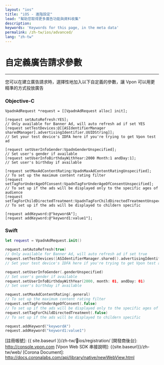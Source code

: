```yaml
---
layout: "ios"
title: "iOS - 進階設定"
lead: "幫助您取得更多廣告功能與資料收集"
description:
keywords: 'Keywords for this page, in the meta data'
permalink: /zh-tw/ios/advanced/
lang: "zh-tw"
---
```


# 自定義廣告請求參數
---
您可以在建立廣告請求時，選擇性地加入以下自定義的參數，讓 Vpon 可以用更精準的方式投放廣告

### Objective-C

```objc
VpadnAdRequest *request = [[VpadnAdRequest alloc] init];

[request setAutoRefresh:YES];
// Only available for Banner Ad, will auto refresh ad if set YES
[request setTestDevices:@[[ASIdentifierManager sharedManager].advertisingIdentifier.UUIDString]];
// Set your test device's IDFA here if you're trying to get Vpon test ad

[request setUserInfoGender:VpadnGenderUnspecified];
// Set user's gender if available
[request setUserInfoBirthdayWithYear:2000 Month:1 andDay:1];
// Set user's birthday if available

[request setMaxAdContentRating:VpadnMaxAdContentRatingUnspecified];
// To set up the maximum content rating filter
[request setTagForUnderAgeOfConsent:VpadnTagForUnderAgeOfConsentUnspecified];
// To set up if the ads will be displayed only to the specific ages of audience
[request setTagForChildDirectedTreatment:VpadnTagForChildDirectedTreatmentUnspecified];
// To set up if the ads will be displayed to childern specific

[request addKeyword:@"keywordA"];
[request addKeyword:@"keyword1:value1"];
```

### Swift

```swift
let request = VpadnAdRequest.init()

request.setAutoRefresh(true)
// Only available for Banner Ad, will auto refresh ad if set true
request.setTestDevices([ASIdentifierManager.shared().advertisingIdentifier.uuidString])
// Set your test device's IDFA here if you're trying to get Vpon test ad

request.setUserInfoGender(.genderUnspecified)
// Set user's gender if available
request.setUserInfoBirthdayWithYear(2000, month: 01, andDay: 01)
// Set user's birthday if available

request.setMaxAdContentRating(.general)
// To set up the maximum content rating filter
request.setTagForUnderAgeOfConsent(.false)
// To set up if the ads will be displayed only to the specific ages of audience
request.setTagForChildDirectedTreatment(.false)
// To set up if the ads will be displayed to childern specific

request.addKeyword("keywordA")
request.addKeyword("keyword1:value1")
```

<!-- >**Note:** 關於自定義參數值的參考值，請參考以下說明 -->

<!-- 需要以下參數的 defination -->
<!-- 
## MaxAdContentRating

|Constant|Description|
|:-------|:---------|
|MAX_AD_CONTENT_RATING_G||
|MAX_AD_CONTENT_RATING_PG||
|MAX_AD_CONTENT_RATING_T||
|MAX_AD_CONTENT_RATING_MA||
|MAX_AD_CONTENT_RATING_UNSPECIFIED|Default value|

## TagForUnderAgeOfConsent

|Constant|Description|
|:-------|:---------|
|TAG_FOR_UNDER_AGE_OF_CONSENT_TRUE||
|TAG_FOR_UNDER_AGE_OF_CONSENT_FALSE|
|TAG_FOR_UNDER_AGE_OF_CONSENT_UNSPECIFIED|Default value|

## TagForChildDirectedTreatment

|Constant|Description|
|:-------|:---------|
|TAG_FOR_CHILD_DIRECTED_TREATMENT_TRUE||
|TAG_FOR_CHILD_DIRECTED_TREATMENT_FALSE||
|TAG_FOR_CHILD_DIRECTED_TREATMENT_UNSPECIFIED|Default value| -->




[CrazyadSetting]: {{site.imgurl}}/CrazyadSetting.png
[註冊帳號]: {{ site.baseurl }}/zh-tw/ios/registration/
[開發商後台]: http://console.vpon.com
[Vpon Web SDK 串接說明]: {{site.baseurl}}/zh-tw/web/
[Corona Document]: http://docs.coronalabs.com/api/library/native/newWebView.html